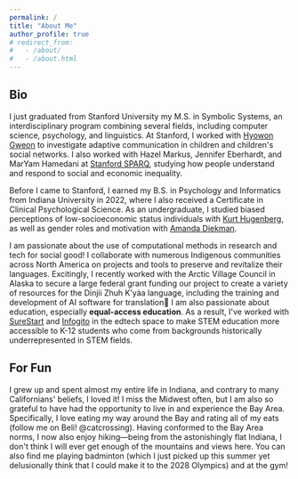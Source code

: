 ```yaml
---
permalink: /
title: "About Me"
author_profile: true
# redirect_from: 
#   - /about/
#   - /about.html
---
```


## Bio
I just graduated from Stanford University my M.S. in Symbolic Systems, an interdisciplinary program combining several fields, including computer science, psychology, and linguistics. At Stanford, I worked with [Hyowon Gweon](https://sll.stanford.edu) to investigate adaptive communication in children and children's social networks. I also worked with Hazel Markus, Jennifer Eberhardt, and MarYam Hamedani at [Stanford SPARQ](https://sparq.stanford.edu), studying how people understand and respond to social and economic inequality.

Before I came to Stanford, I earned my B.S. in Psychology and Informatics from Indiana University in 2022, where I also received a Certificate in Clinical Psychological Science. As an undergraduate, I studied biased perceptions of low-socioeconomic status individuals with [Kurt Hugenberg](https://hugenberg.lab.indiana.edu/index.html), as well as gender roles and motivation with [Amanda Diekman](https://socialroles.lab.indiana.edu/index.html). 

I am passionate about the use of computational methods in research and tech for social good! I collaborate with numerous Indigenous communities across North America on projects and tools to preserve and revitalize their languages. Excitingly, I recently worked with the Arctic Village Council in Alaska to secure a large federal grant funding our project to create a variety of resources for the Dinjii Zhuh Kʼyàa language, including the training and development of AI software for translation🥳 I am also passionate about education, especially **equal-access education**. As a result, I've worked with [SureStart](https://mysurestart.com/) and [Infogito](https://www.linkedin.com/company/infogito) in the edtech space to make STEM education more accessible to K-12 students who come from backgrounds historically underrepresented in STEM fields.

## For Fun
I grew up and spent almost my entire life in Indiana, and contrary to many Californians' beliefs, I loved it! I miss the Midwest often, but I am also so grateful to have had the opportunity to live in and experience the Bay Area. Specifically, I love eating my way around the Bay and rating all of my eats (follow me on Beli! @catcrossing). Having conformed to the Bay Area norms, I now also enjoy hiking—being from the astonishingly flat Indiana, I don't think I will ever get enough of the mountains and views here. You can also find me playing badminton (which I just picked up this summer yet  delusionally think that I could make it to the 2028 Olympics) and at the gym! 

